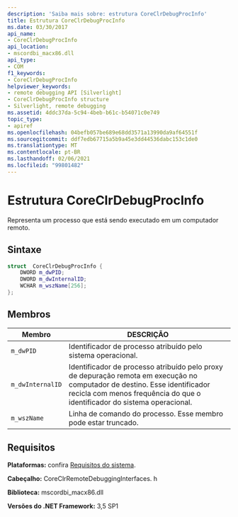 ```yaml
---
description: 'Saiba mais sobre: estrutura CoreClrDebugProcInfo'
title: Estrutura CoreClrDebugProcInfo
ms.date: 03/30/2017
api_name:
- CoreClrDebugProcInfo
api_location:
- mscordbi_macx86.dll
api_type:
- COM
f1_keywords:
- CoreClrDebugProcInfo
helpviewer_keywords:
- remote debugging API [Silverlight]
- CoreClrDebugProcInfo structure
- Silverlight, remote debugging
ms.assetid: 4ddc37da-5c94-4beb-b61c-b54071c0e749
topic_type:
- apiref
ms.openlocfilehash: 04befb057be689e68dd3571a13990da9af64551f
ms.sourcegitcommit: ddf7edb67715a5b9a45e3dd44536dabc153c1de0
ms.translationtype: MT
ms.contentlocale: pt-BR
ms.lasthandoff: 02/06/2021
ms.locfileid: "99801482"
---
```

# <a name="coreclrdebugprocinfo-structure"></a>Estrutura CoreClrDebugProcInfo

Representa um processo que está sendo executado em um computador remoto.  
  
## <a name="syntax"></a>Sintaxe  
  
```cpp  
struct  CoreClrDebugProcInfo {  
    DWORD m_dwPID;  
    DWORD m_dwInternalID;  
    WCHAR m_wszName[256];  
};  
```  
  
## <a name="members"></a>Membros  
  
|Membro|DESCRIÇÃO|  
|------------|-----------------|  
|`m_dwPID`|Identificador de processo atribuído pelo sistema operacional.|  
|`m_dwInternalID`|Identificador de processo atribuído pelo proxy de depuração remota em execução no computador de destino. Esse identificador recicla com menos frequência do que o identificador do sistema operacional.|  
|`m_wszName`|Linha de comando do processo. Esse membro pode estar truncado.|  
  
## <a name="requirements"></a>Requisitos  

 **Plataformas:** confira [Requisitos do sistema](../../get-started/system-requirements.md).  
  
 **Cabeçalho:** CoreClrRemoteDebuggingInterfaces. h  
  
 **Biblioteca:** mscordbi_macx86.dll  
  
 **Versões do .NET Framework:** 3,5 SP1
